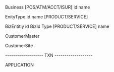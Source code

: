 Business [POS/ATM/ACCT/ISUR]
	id
	name

EnityType
	id
	name [PRODUCT/SERVICE]

BizEntitiy
	id
	BizId
	Type [PRODUCT/SERVICE]
	name

CustomerMaster

CustomerSite


------------------- TXN -------------------

APPLICATION
	

